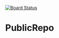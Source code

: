 [![Board Status](https://codedev.ms/B/ebe1a0d7-c5a2-408d-b81d-2d825c5a6a0e/659d93fe-0356-410d-81c2-df4a3f4196b0/_apis/work/boardbadge/b7e56b4e-852b-43a6-8ea1-0f6f3912ce3d)](https://codedev.ms/B/ebe1a0d7-c5a2-408d-b81d-2d825c5a6a0e/_boards/board/t/659d93fe-0356-410d-81c2-df4a3f4196b0/Microsoft.RequirementCategory)
# PublicRepo